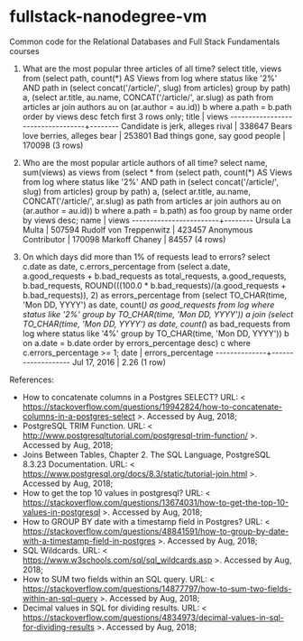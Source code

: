 fullstack-nanodegree-vm
=============

Common code for the Relational Databases and Full Stack Fundamentals courses

1. What are the most popular three articles of all time? 
select title, views from (select path, count(*) AS Views from log where status like '2%' AND path in (select concat('/article/', slug) from articles) group by path) a, (select ar.title, au.name, CONCAT('/article/', ar.slug) as path from articles ar join authors au on (ar.author = au.id)) b where a.path = b.path order by views desc fetch first 3 rows only;
              title               | views
----------------------------------+--------
 Candidate is jerk, alleges rival | 338647
 Bears love berries, alleges bear | 253801
 Bad things gone, say good people | 170098
(3 rows)

2. Who are the most popular article authors of all time? 
select name, sum(views) as views from (select * from (select path, count(*) AS Views from log where status like '2%' AND path in (select concat('/article/', slug) from articles) group by path) a, (select ar.title, au.name, CONCAT('/article/', ar.slug) as path from articles ar join authors au on (ar.author = au.id)) b where a.path = b.path) as foo group by name order by views desc;
          name          | views
------------------------+--------
 Ursula La Multa        | 507594
 Rudolf von Treppenwitz | 423457
 Anonymous Contributor  | 170098
 Markoff Chaney         |  84557
(4 rows)

3. On which days did more than 1% of requests lead to errors? 
select c.date as date, c.errors_percentage from (select a.date, a.good_requests + b.bad_requests as total_requests, a.good_requests, b.bad_requests, ROUND(((100.0 * b.bad_requests)/(a.good_requests + b.bad_requests)), 2) as errors_percentage from (select TO_CHAR(time, 'Mon DD, YYYY') as date, count(*) as good_requests from log where status like '2%' group by TO_CHAR(time, 'Mon DD, YYYY')) a join (select TO_CHAR(time, 'Mon DD, YYYY') as date, count(*) as bad_requests from log  where status like '4%' group by TO_CHAR(time, 'Mon DD, YYYY')) b on a.date = b.date order by errors_percentage desc) c where c.errors_percentage >= 1; 
     date     | errors_percentage
--------------+-------------------
 Jul 17, 2016 |              2.26
(1 row)

References:
* How to concatenate columns in a Postgres SELECT? URL: < https://stackoverflow.com/questions/19942824/how-to-concatenate-columns-in-a-postgres-select >. Accessed by Aug, 2018;
* PostgreSQL TRIM Function. URL: < http://www.postgresqltutorial.com/postgresql-trim-function/ >. Accessed by Aug, 2018;
* Joins Between Tables, Chapter 2. The SQL Language, PostgreSQL 8.3.23 Documentation. URL: < https://www.postgresql.org/docs/8.3/static/tutorial-join.html >. Accessed by Aug, 2018;
* How to get the top 10 values in postgresql? URL: < https://stackoverflow.com/questions/13674031/how-to-get-the-top-10-values-in-postgresql >. Accessed by Aug, 2018;
* How to GROUP BY date with a timestamp field in Postgres? URL: < https://stackoverflow.com/questions/48841591/how-to-group-by-date-with-a-timestamp-field-in-postgres >. Accessed by Aug, 2018;
* SQL Wildcards. URL: < https://www.w3schools.com/sql/sql_wildcards.asp >. Accessed by Aug, 2018;
* How to SUM two fields within an SQL query. URL: < https://stackoverflow.com/questions/14877797/how-to-sum-two-fields-within-an-sql-query >. Accessed by Aug, 2018;
* Decimal values in SQL for dividing results. URL: < https://stackoverflow.com/questions/4834973/decimal-values-in-sql-for-dividing-results >. Accessed by Aug, 2018;